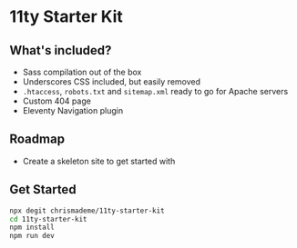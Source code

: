 # 11ty Starter Kit

## What's included?

-   Sass compilation out of the box
-   Underscores CSS included, but easily removed
-   `.htaccess`, `robots.txt` and `sitemap.xml` ready to go for Apache servers
-   Custom 404 page
-   Eleventy Navigation plugin

## Roadmap

-   Create a skeleton site to get started with

## Get Started

```bash
npx degit chrismademe/11ty-starter-kit
cd 11ty-starter-kit
npm install
npm run dev
```
